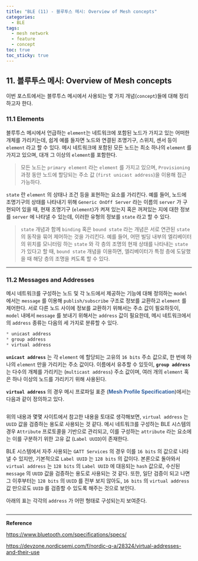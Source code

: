```yaml
---
title: "BLE (11) - 블루투스 메시: Overview of Mesh concepts"
categories:
  - BLE
tags:
  - mesh network
  - feature
  - concept
toc: true
toc_sticky: true
---
```


## 11. 블루투스 메시: Overview of Mesh concepts

이번 포스트에서는 블루투스 메시에서 사용되는 몇 가지 개념(`concept`)들에 대해 정리하고자 한다.

### 11.1 Elements

블루투스 메시에서 언급하는 `element`는 네트워크에 포함된 노드가 가지고 있는 어떠한 개체를 가리키는데, 쉽게 예를 들자면 노드와 연결된 조명기구, 스위치, 센서 등이 `element` 라고 할 수 있다. 메시 네트워크에 포함된 모든 노드는 최소 하나의 `element` 를 가지고 있으며, 대개 그 이상의 `element`를 포함한다.

> 모든 노드는 `primary element` 라는 `element` 를 가지고 있으며, `Provisioning` 과정 동안 노드에 할당되는 주소 값 (`first unicast address`)을 이용해 접근 가능하다.

`state` 란 `element` 의 상태나 조건 등을 표현하는 요소를 가리킨다. 예를 들어, 노드에 조명기구의 상태를 나타내기 위해 `Generic OnOff Server` 라는 이름의 `server` 가 구현되어 있을 때, 현재 조명기구 (`element`)가 켜져 있는지 혹은 꺼져있는 지에 대한 정보를 `server` 에 나타낼 수 있는데, 이러한 유형의 정보를 `state` 라고 할 수 있다.

> `state` 개념과 함께 `binding` 혹은 `bound state` 라는 개념은 서로 연관된 `state` 의 동작을 묶어 제어하는 것을 가리킨다. 예를 들어, 어떤 빌딩 내부의 엘리베이터의 위치를 모니터링 하는 `state` 와 각 층의 조명의 현재 상태를 나타내는 `state` 가 있다고 할 때, `bound state` 개념을 이용하면, 엘리베이터가 특정 층에 도달했을 때 해당 층의 조명을 켜도록 할 수 있다.

---

### 11.2 Messages and Addresses

메시 네트워크를 구성하는 노드 및 각 노드에서 제공하는 기능에 대해 정의하는 `model` 에서는 `message` 를 이용해 `publish/subscribe` 구조로 정보를 교환하고 `element` 를 제어한다. 서로 다른 노드 사이에 정보를 교환하기 위해서는 주소 값이 필요하듯이, `model` 내에서 `message` 를 보내기 위해서는 `address` 값이 필요한데, 메시 네트워크에서의 `address` 종류는 다음의 세 가지로 분류할 수 있다.

``` python
* unicast address
* group address
* virtual address
```

**`unicast address`** 는 각 `element` 에 할당되는 고유의 `16 bits` 주소 값으로, 한 번에 하나의 `element` 만을 가리키는 주소 값이다. 이름에서 유추할 수 있듯이, **`group address`** 는 다수의 개체를 가리키는 (`multicast address`) 주소 값이며, 여러 개의 `element` 혹은 하나 이상의 노드를 가리키기 위해 사용된다.

**`virtual address`** 의 경우 메시 프로파일 표준 (<span style="color:#3060A0"><b>Mesh Profile Specification</b></span>)에서는 다음과 같이 정의하고 있다.

<figure style="width: 100%" class="align-center">
  <img src="{{ site.url }}{{ site.baseurl }}/assets/images/ble-mesh3-fig2.png" alt="">
</figure>

위의 내용과 몇몇 사이트에서 참고한 내용을 토대로 생각해보면, `virtual address` 는 `UUID` 값을 검증하는 용도로 사용되는 것 같다. 메시 네트워크를 구성하는 BLE 시스템의 경우 `Attribute` 프로토콜을 기반으로 관리되고, 이를 구성하는 `attribute` 라는 요소에는 이를 구분하기 위한 고유 값 (`Label UUID`)이 존재한다.

BLE 시스템에서 자주 사용되는 `GATT Services` 의 경우 이를 `16 bits` 의 값으로 나타낼 수 있지만, 기본적으로 `Label UUID` 는 `128 bits` 의 값이다. 본론으로 돌아와서 `virtual address` 는 `128 bits` 의 `Label UUID` 에 대응되는 `hash` 값으로, 수신된 `message` 의 `UUID` 값을 검증하는 용도로 사용되는 것 같다. 또한, 일단 검증이 되고 나면 그 이후부터는 `128 bits` 의 `UUID` 를 전부 보지 않아도, `16 bits` 의 `virtual address` 값 만으로도 `UUID` 를 검증할 수 있도록 해주는 것으로 보인다.

아래의 표는 각각의 `address` 가 어떤 형태로 구성되는지 보여준다.

<figure style="width: 100%" class="align-center">
  <img src="{{ site.url }}{{ site.baseurl }}/assets/images/ble-mesh3-fig1.png" alt="">
</figure>

---

**Reference**

https://www.bluetooth.com/specifications/specs/

https://devzone.nordicsemi.com/f/nordic-q-a/28324/virtual-addresses-and-their-use

<!--

### 11.3 Features and Topology
어떤 feature 있는지

이런 특징 토대로 다음 그림보자

블루투스 메시에서 구성할 수 있는 네트워크 구조에 대해 보자

Topology 그림 제시


메시 프로파일 표준 (<span style="color:#3060A0"><b>Mesh Profile Specification</b></span>)에 의하면, 메시 네트워크는 대략적으로 다음 기능들을 제공하기 위해 제안되었다고 할 수 있다.
-->